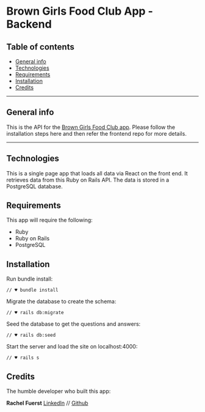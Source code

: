 Brown Girls Food Club App - Backend
====================================

## Table of contents
* [General info](#general-info)
* [Technologies](#technologies)
* [Requirements](#requirements)
* [Installation](#installation)
* [Credits](#credits)

---

## General info
This is the  API for the [Brown Girls Food Club app](https://github.com/crayray/bgfc-frontend-react). Please follow the installation steps here and then refer the frontend repo for more details. 


---

## Technologies
This is a single page app that loads all data via React on the front end. It retrieves data from this Ruby on Rails API. The data is stored in a PostgreSQL database. 


## Requirements
This app will require the following:
- Ruby
- Ruby on Rails
- PostgreSQL

## Installation
Run bundle install:
```
// ♥ bundle install
```
Migrate the database to create the schema:
```
// ♥ rails db:migrate
```
Seed the database to get the questions and answers:
```
// ♥ rails db:seed
```
Start the server and load the site on localhost:4000:
```
// ♥ rails s
```

## Credits


The humble developer who built this app:


**Rachel Fuerst** [LinkedIn](https://www.linkedin.com/in/rachfuerst) // [Github](https://github.com/crayray)


